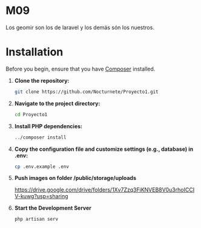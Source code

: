 # M09

Los geomir son los de laravel y los demás són los nuestros.

# Installation

Before you begin, ensure that you have [Composer](https://getcomposer.org/) installed.

1. **Clone the repository:**
    ```bash
    git clone https://github.com/Nocturnete/Proyecto1.git
    ```

2. **Navigate to the project directory:**
    ```bash
    cd Proyecto1
    ```

3. **Install PHP dependencies:**
    ```bash
    ../composer install
    ```

4. **Copy the configuration file and customize settings (e.g., database) in .env:**
    ```bash
    cp .env.example .env
    ```

5. **Push images on folder /public/storage/uploads**

    https://drive.google.com/drive/folders/1Xv7Zzq3FiKNVEB8V0u3rhoICCIV-kuwg?usp=sharing


6. **Start the Development Server**
    ```bash
    php artisan serv
    ```